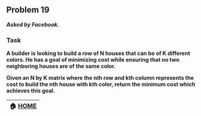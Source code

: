 ## Problem 19
***Asked by Facebook.***
### Task
**A builder is looking to build a row of N houses that can be of K different colors. He has a goal of minimizing cost while ensuring that no two neighboring houses are of the same color.**

**Given an N by K matrix where the nth row and kth column represents the cost to build the nth house with kth color, return the minimum cost which achieves this goal.**

|**:house: [HOME](https://github.com/theInvincible/Daily-Coding-Problem/)**|
|--------------------------------------------------------------------------|
